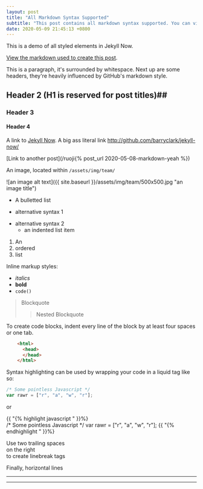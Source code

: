 ```yaml
---
layout: post
title: "All Markdown Syntax Supported"
subtitle: "This post contains all markdown syntax supported. You can view the rendered effect of them."
date: 2020-05-09 21:45:13 +0800
---
```


This is a demo of all styled elements in Jekyll Now. 

[View the markdown used to create this post](https://raw.githubusercontent.com/barryclark/www.jekyllnow.com/gh-pages/_posts/2014-6-19-Markdown-Style-Guide.md).

This is a paragraph, it's surrounded by whitespace.
Next up are some headers, they're heavily influenced by GitHub's markdown style.

## Header 2 (H1 is reserved for post titles)##

### Header 3

#### Header 4
 
A link to [Jekyll Now](http://github.com/barryclark/jekyll-now/). A big ass literal link <http://github.com/barryclark/jekyll-now/>
  
[Link to another post](/ruoji{% post_url 2020-05-08-markdown-yeah %})

An image, located within `/assets/img/team/`

![an image alt text]({{ site.baseurl }}/assets/img/team/500x500.jpg "an image title")

* A bulletted list
- alternative syntax 1
+ alternative syntax 2
  - an indented list item

1. An
2. ordered
3. list

Inline markup styles: 

- _italics_
- **bold**
- `code()` 
 
> Blockquote
>> Nested Blockquote 
 
To create code blocks, indent every line of the block by at least four spaces or one tab.

```html
    <html>
      <head>
      </head>
    </html>
```

Syntax highlighting can be used by wrapping your code in a liquid tag like so:

```javascript
/* Some pointless Javascript */
var rawr = ["r", "a", "w", "r"];
```
or

{{ "{% highlight javascript " }}%}  
/* Some pointless Javascript */
var rawr = ["r", "a", "w", "r"];
{{ "{% endhighlight " }}%}  

 
Use two trailing spaces  
on the right  
to create linebreak tags  
 
Finally, horizontal lines
 
----
****
